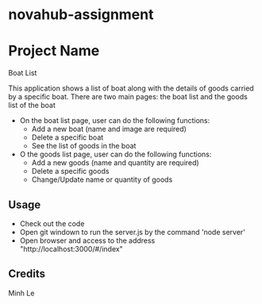 # novahub-assignment
# Project Name

Boat List

This application shows a list of boat along with the details of goods carried by a specific boat. There are two main pages: the boat list and the goods list of the boat
- On the boat list page, user can do the following functions:
  + Add a new boat (name and image are required)
  + Delete a specific boat
  + See the list of goods in the boat
- O the goods list page, user can do the following functions:
  + Add a new goods (name and quantity are required)
  + Delete a specific goods
  + Change/Update name or quantity of goods

## Usage

- Check out the code
- Open git windown to run the server.js by the command 'node server'
- Open browser and access to the address "http://localhost:3000/#/index"

## Credits

Minh Le

